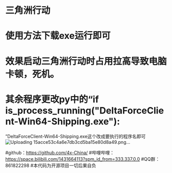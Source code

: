 # 三角洲行动
# 使用方法下载exe运行即可
# 效果启动三角洲行动时占用拉高导致电脑卡顿，死机。

# 其余程序更改py中的“if is_process_running("DeltaForceClient-Win64-Shipping.exe"): 
”DeltaForceClient-Win64-Shipping.exe这个改成要执行的程序名即可
![Uploading 15acce53c4a6e7db3cd5ba15e80d8a49.png…]()



#github：https://github.com/4x-China/
#哔哩哔哩：https://space.bilibili.com/1431664113?spm_id_from=333.337.0.0
#QQ群：861822298
#本代码为开源项目一切后果自负
